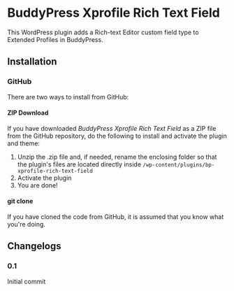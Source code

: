 BuddyPress Xprofile Rich Text Field
===========================

This WordPress plugin adds a Rich-text Editor custom field type to Extended Profiles in BuddyPress.

## Installation ##

### GitHub ###

There are two ways to install from GitHub:

#### ZIP Download ####

If you have downloaded *BuddyPress Xprofile Rich Text Field* as a ZIP file from the GitHub repository, do the following to install and activate the plugin and theme:

1. Unzip the .zip file and, if needed, rename the enclosing folder so that the plugin's files are located directly inside `/wp-content/plugins/bp-xprofile-rich-text-field`
2. Activate the plugin
4. You are done!

#### git clone ####

If you have cloned the code from GitHub, it is assumed that you know what you're doing.

## Changelogs ##

### 0.1 ###

Initial commit